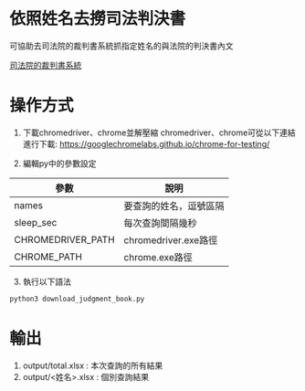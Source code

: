 # 依照姓名去撈司法判決書

可協助去司法院的裁判書系統抓指定姓名的與法院的判決書內文

[司法院的裁判書系統](https://judgment.judicial.gov.tw/FJUD/Default.aspx)

# 操作方式

1. 下載chromedriver、chrome並解壓縮
chromedriver、chrome可從以下連結進行下載: https://googlechromelabs.github.io/chrome-for-testing/

2. 編輯py中的參數設定

|參數|說明|
|---|---|
|names|要查詢的姓名，逗號區隔|
|sleep_sec|每次查詢間隔幾秒|
|CHROMEDRIVER_PATH|chromedriver.exe路徑|
|CHROME_PATH|chrome.exe路徑|

3. 執行以下語法
```python
python3 download_judgment_book.py
```

# 輸出

1. output/total.xlsx : 本次查詢的所有結果
2. output/<姓名>.xlsx : 個別查詢結果